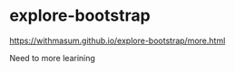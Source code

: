 # explore-bootstrap

https://withmasum.github.io/explore-bootstrap/more.html

Need to more learining 
